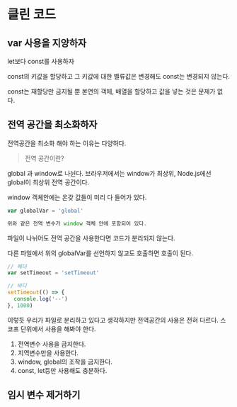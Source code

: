 # 클린 코드

## var 사용을 지양하자

let보다 const를 사용하자

const의 키값을 할당하고 그 키값에 대한 벨류값은 변경해도 const는 변경되지 않는다.

const는 재할당만 금지될 뿐 본연의 객체, 배열을 할당하고 값을 넣는 것은 문제가 없다.

## 전역 공간을 최소화하자

전역공간을 최소화 해야 하는 이유는 다양하다.

> 전역 공간이란?

global 과 window로 나뉜다. 브라우저에서는 window가 최상위, Node.js에선 global이 최상위 전역 공간이다.

window 객체안에는 온갖 값들이 미리 다 들어가 있다.

```js
var globalVar = 'global'

위와 같은 전역 변수가 window 객체 안에 포함되어 있다.
```

파일이 나뉘어도 전역 공간을 사용한다면 코드가 분리되지 않는다.

다른 파일에서 위의 globalVar를 선언하지 않고도 호출하면 호출이 된다.


```js
// 헤더
var setTimeout = 'setTimeout'

// 바디
setTimeout(() => {
  console.log('--')
}, 1000)
```

이렇듯 우리가 파일로 분리하고 있다고 생각하지만 전역공간의 사용은 전혀 다르다. 스코프 단위에서 사용을 해봐야 한다.

1. 전역변수 사용을 금지한다.
2. 지역변수만을 사용한다.
3. window, global의 조작을 금지한다.
4. const, let등만 사용해도 충분하다.

## 임시 변수 제거하기



